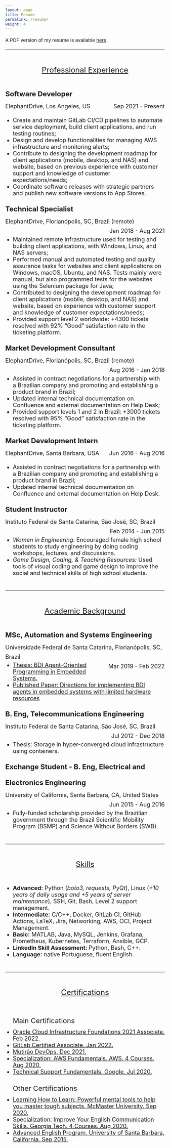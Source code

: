 ```yaml
---
layout: page
title: Resume
permalink: /resume/
weight: 4
---
```


<style>
p
{
  margin:0;
  padding:0;
  font-size:15px;
  line-height:30px;
}

pt
{
  line-height:100px;
  text-decoration: underline;
  font-size:24px; 
}

pp
{
  font-size:22px;
  line-height:50px;
}

ul li
{
 font-size:18px;
}

.alignleft {
	float: left;
  font-size:18px;
}

.alignright {
	float: right;
  font-size:18px;
}
</style>

A PDF version of my resume is available [here](../assets/Resume_MullerDosSantos_Matuzalem_DevEmail.pdf).

---

<center><pt>Professional Experience</pt></center>

<pp><strong>Software Developer</strong></pp>
<div>
<p>
  <p class="alignleft">ElephantDrive, Los Angeles, US</p>
  <p class="alignright">Sep 2021 - Present</p>
</p>
<br>
</div>
<br>
<ul>
  <li>Create and maintain GitLab CI/CD pipelines to automate service deployment, build client applications, and run testing routines;</li>
  <li>Design and develop functionalities for managing AWS infrastructure and monitoring alerts;</li>
  <li>Contribute to designing the development roadmap for client applications (mobile, desktop, and NAS) and website, based on previous experience with customer support and knowledge of customer expectations/needs;</li>
  <li>Coordinate software releases with strategic partners and publish new software versions to App Stores.</li>
</ul>

<pp><strong>Technical Specialist</strong></pp>
<div>
<p>
  <p class="alignleft">ElephantDrive, Florianópolis, SC, Brazil (remote)</p>
  <p class="alignright">Jan 2018 - Aug 2021</p>
</p>
<br>
</div> 
<br>
<ul>
  <li>Maintained remote infrastructure used for testing and building client applications, with Windows, Linux, and NAS servers;</li>
  <li>Performed manual and automated testing and quality assurance tasks for websites and client applications on Windows, macOS, Ubuntu, and NAS. Tests mainly were manual, but also programmed tests for the websites using the Selenium package for Java;</li>
  <li>Contributed to designing the development roadmap for client applications (mobile, desktop, and NAS) and website, based on experience with customer support and knowledge of customer expectations/needs;</li>
  <li>Provided support level 2 worldwide: +4300 tickets resolved with 92% “Good” satisfaction rate in the ticketing platform.</li>
</ul>

<pp><strong>Market Development Consultant</strong></pp>
<div>
<p>
  <p class="alignleft">ElephantDrive, Florianópolis, SC, Brazil (remote)</p>
  <p class="alignright">Aug 2016 - Jan 2018</p>
</p>
<br>
</div> 
<br>
<ul>
  <li>Assisted in contract negotiations for a partnership with a Brazilian company and promoting and establishing a product brand in Brazil;</li>
  <li>Updated internal technical documentation on Confluence and external documentation on Help Desk;</li>
  <li>Provided support levels 1 and 2 in Brazil: +3000 tickets resolved with 95% “Good” satisfaction rate in the ticketing platform.</li>
</ul>

<pp><strong>Market Development Intern</strong></pp>
<div>
<p>
  <p class="alignleft">ElephantDrive, Santa Barbara, USA</p>
  <p class="alignright">Jun 2016 - Aug 2016</p>
</p>
<br>
</div> 
<br>
<ul>
  <li>Assisted in contract negotiations for a partnership with a Brazilian company and promoting and establishing a product brand in Brazil;</li>
  <li>Updated internal technical documentation on Confluence and external documentation on Help Desk.</li>
</ul>

<pp><strong>Student Instructor</strong></pp>
<div>
<p>
  <p class="alignleft">Instituto Federal de Santa Catarina, São José, SC, Brazil</p>
  <p class="alignright">Feb 2014 - Jun 2015</p>
</p>
<br>
</div> 
<br>
<ul>
  <li><i>Women in Engineering:</i> Encouraged female high school students to study engineering by doing coding workshops, lectures, and discussions.</li>
  <li><i>Game Design, Coding, & Teaching Resources:</i> Used tools of visual coding and game design to improve the social and technical skills of high school students.</li>
</ul>

<br>

----

<center><pt>Academic Background</pt></center>

<pp><strong>MSc, Automation and Systems Engineering</strong></pp>
<div>
<p>
  <p class="alignleft">Universidade Federal de Santa Catarina, Florianópolis, SC, Brazil</p>
  <p class="alignright">Mar 2019 - Feb 2022</p>
</p>
<br>
</div> 
<br>
<ul>
  <li><a target="_blank" rel="noopener noreferrer" href="https://repositorio.ufsc.br/handle/123456789/231270">Thesis: BDI Agent-Oriented Programming in Embedded Systems.</a></li>
  <li><a target="_blank" rel="noopener noreferrer" href="https://wesaac.ufsc.br/2021/wp-content/uploads/2021/07/Directions.for_.implementing.BDI_.agents.in_.embedded.systems.with_.limited.hardware.resources.pdf">Published Paper: Directions for implementing BDI agents in embedded systems with limited hardware resources</a></li>
</ul>

<pp><strong>B. Eng, Telecommunications Engineering</strong></pp>
<div>
<p>
  <p class="alignleft">Instituto Federal de Santa Catarina, São José, SC, Brazil</p>
  <p class="alignright">Jul 2012 - Dec 2018</p>
</p>
<br>
</div> 
<br>
<ul>
    <li>Thesis: Storage in hyper-converged cloud infrastructure using containers.</li>
</ul>

<pp><strong>Exchange Student - B. Eng, Electrical and Electronics Engineering</strong></pp>
<div>
<p>
  <p class="alignleft">University of California, Santa Barbara, CA, United States</p>
  <p class="alignright">Jun 2015 - Aug 2016</p>
</p>
<br>
</div> 
<br>
<ul>
    <li>Fully-funded scholarship provided by the Brazilian government through the Brazil Scientific Mobility Program (BSMP) and Science Without Borders (SWB).
</li>
</ul>

<br>

----

<center><pt>Skills</pt></center>

<ul>
  <li><b>Advanced:</b> Python (<i>boto3, requests, PyQt</i>), Linux (<i>+10 years of daily usage and +5 years of server maintenance</I>), SSH, Git, Bash, Level 2 support management.</li>
  <li><b>Intermediate:</b> C/C++, Docker, GitLab CI, GitHub Actions, LaTeX, Jira, Networking, AWS, OCI, Project Management.</li>
  <li><b>Basic:</b> MATLAB, Java, MySQL, Jenkins, Grafana, Prometheus, Kubernetes, Terraform, Ansible, GCP.</li>
  <li><b>LinkedIn Skill Assessment: </b>Python, Bash, C++.</li>
  <li><b>Language:</b> native Portuguese, fluent English.</li>
</ul>

<br>

----
<center><pt>Certifications</pt></center>

<ul>
  <pp>Main Certifications</pp>
  <br>
  <li><a target="_blank" rel="noopener noreferrer" href="https://catalog-education.oracle.com/pls/certview/sharebadge?id=17517B9B14A755B1D7CD88250EEA9A835B981D69F2A6A48687F7CE1D882A0FD4">Oracle Cloud Infrastructure Foundations 2021 Associate. Feb 2022.</a></li>
  <li><a target="_blank" rel="noopener noreferrer" href="https://gitlab.badgr.com/public/assertions/6ksfFLk1TLWtKxilsTkHLg">GitLab Certified Associate. Jan 2022.</a></li>
  <li><a target="_blank" rel="noopener noreferrer" href="https://www.credential.net/5b0f6fb0-b647-49f3-9f9f-5c773a922af9">Mutirão DevOps. Dec 2021.</a></li>
  <li><a target="_blank" rel="noopener noreferrer" href="https://coursera.org/account/accomplishments/specialization/XAKPMPJ6FR92">Specialization: AWS Fundamentals. AWS. 4 Courses. Aug 2020.</a></li>
  <li><a target="_blank" rel="noopener noreferrer" href="https://coursera.org/verify/KS86WDPBFACR">Technical Support Fundamentals. Google. Jul 2020.</a></li>
  <br>
  <pp>Other Certifications</pp>
  <li><a target="_blank" rel="noopener noreferrer" href="https://www.coursera.org/account/accomplishments/verify/H6GV574HAYM2">Learning How to Learn: Powerful mental tools to help you master tough subjects. McMaster University. Sep 2020.</a></li>
  <li><a target="_blank" rel="noopener noreferrer" href="https://coursera.org/account/accomplishments/specialization/PL43DCB7UUEP">Specialization: Improve Your English Communication Skills. Georgia Tech. 4 Courses. Aug 2020.</a></li>
  <li><a target="_blank" rel="noopener noreferrer" href="https://professional.ucsb.edu/">Advanced English Program. University of Santa Barbara, California. Sep 2015.</a></li>
</ul>
